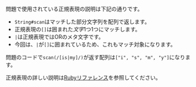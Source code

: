 問題で使用されている正規表現の説明は下記の通りです。

- `String#scan`はマッチした部分文字列を配列で返します。
- 正規表現の`[]`は囲まれた*文字*1つ1つにマッチします。
- `|`は正規表現ではORのメタ文字です。
- 今回は、`|`が`[]`に囲まれているため、これもマッチ対象になります。

問題のコードで`scan(/[is|my]/)`が返す配列は`["i", "s", "m", "y"]`になります。

正規表現の詳しい説明は[Rubyリファレンス](https://docs.ruby-lang.org/ja/latest/doc/spec=2fregexp.html)を参照してください。

